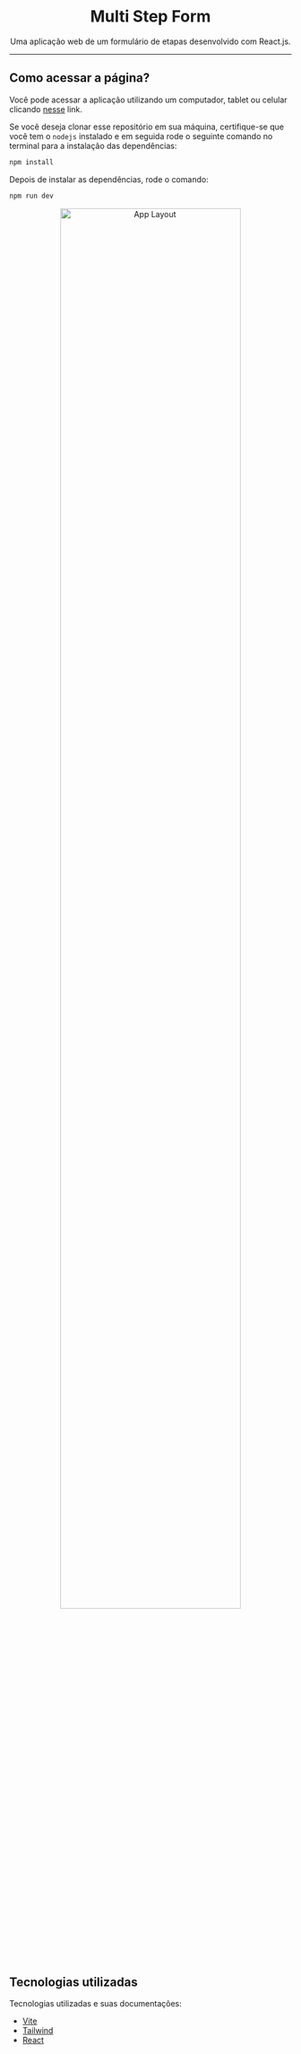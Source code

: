 <h1 align="center"> Multi Step Form </h1>

<p align="center">
  Uma aplicação web de um formulário de etapas desenvolvido com React.js.
</p>

------
## Como acessar a página?

Você pode acessar a aplicação utilizando um computador, tablet ou celular clicando [nesse]() link.

Se você deseja clonar esse repositório em sua máquina, certifique-se que você tem o `nodejs` instalado e em seguida rode o seguinte comando no terminal para a instalação das dependências:

```bash
npm install
```

Depois de instalar as dependências, rode o comando:
```bash
npm run dev
```

<p align="center">
  <img alt="App Layout" src="" width="80%">
</p>

## Tecnologias utilizadas

Tecnologias utilizadas e suas documentações:

- [Vite](https://vitejs.dev/)
- [Tailwind](https://tailwindcss.com/)
- [React](https://reactjs.org/)
